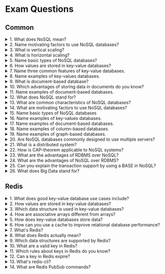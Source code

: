 # Exam Questions

## Common

<details>
<summary>1. What does NoSQL mean?</summary>

> **Answer:**
>
> NoSQL stands for `Not Only SQL`.

</details>

<details>
<summary>2. Name motivating factors to use NoSQL databases?</summary>

> **Answer:**
>
> * Cost
> * Flexibility
> * Scalability
> * Availability

</details>

<details>
<summary>3. What is vertical scaling?</summary>

> **Answer:**
>
> Vertical scaling adds more CPU and storage resources to increase capacity. Vertical scaling has the advantages of being simple, reliable, and cost-effective up to a certain point, but eventually you reach a point where it’s no longer feasible to move to a better machine.

</details>

<details>
<summary>4. What is horizontal scaling?</summary>

> **Answer:**
>
> Scaling horizontally means distributing the database across multiple machines. Horizontally scaled architecture can run on many small, not expensive machines, often reducing your hosting costs.

</details>

<details>
<summary>5. Name basic types of NoSQL databases?</summary>

> **Answer:**
>
> * Key-Value
> * Document-based
> * Column-based
> * Graph-based

</details>

<details>
<summary>6. How values are stored in key-value databases?</summary>

> **Answer:**
>
> Every item in the database is stored as an attribute name (or `key`) together with its value.

</details>

<details>
<summary>7. Name three common features of key-value databases.</summary>

> **Answer:**
>
> * Simplicity
> * Speed
> * Scalability

</details>

<details>
<summary>8. Name examples of key-values databases.</summary>

> **Answer:**
>
> * Redis
> * Amazon DynamoDB
> * Azure CosmosDB
> * etc.

</details>

<details>
<summary>9. What is document-based database?</summary>

> **Answer:**
>
> * Document databases pair each key with a complex data structure known as a document. Documents can contain many different key-value pairs, or key-array pairs, or even nested documents.

</details>

<details>
<summary>10. Which advantages of storing data in documents do you know?</summary>

> **Answer:**
>
> * Documents are independent units which makes performance better (related data is read contiguously off disk) and makes it easier to distribute data across multiple servers while preserving its locality.
>
> * Application logic is easier to write. You don’t have to translate between objects in your application and SQL queries, you can just turn the object model directly into a document.
>
> * Unstructured data can be stored easily, since a document contains whatever keys and values the application logic requires. In addition, costly migrations are avoided since the database does not need to know its information schema in advance.

</details>

<details>
<summary>11. Name examples of document-based databases.</summary>

> **Answer:**
>
> * MongoDB
> * Amazon DynamoDB
> * RavenDB
> * etc.

</details>

<details>
<summary>12. What does NoSQL stand for?</summary>

> **Answer:**
>
> NoSQL stands for `Not Only SQL`.

</details>

<details>
<summary>13. What are common characteristics of NoSQL databases?</summary>

> **Answer:**
>
> * Not using the relational model
> * Running well on clusters
> * Open-source
> * Schemaless

</details>

<details>
<summary>14. What are motivating factors to use NoSQL databases?</summary>

> **Answer:**
>
> * Cost
> * Flexibility
> * Scalability
> * Availability

</details>

<details>
<summary>15. Name basic types of NoSQL databases</summary>

> **Answer:**
>
> * Key-Value
> * Document-based
> * Column-based
> * Graph-based

</details>

<details>
<summary>16. Name examples of key-values databases.</summary>

> **Answer:**
>
> * MongoDB
> * Amazon DynamoDB
> * RavenDB
> * etc.

</details>

<details>
<summary>17. Name examples of document-based databases.</summary>

> **Answer:**
>
> * Redis
> * Amazon DynamoDB
> * Azure CosmosDB
> * CouchDB
> * etc.

</details>

<details>
<summary>18. Name examples of column-based databases.</summary>

> **Answer:**
>
> * Bigtable
> * Cassandra
> * HBase
> * Hypertable
> * etc.

</details>

<details>
<summary>19. Name examples of graph-based databases.</summary>

> **Answer:**
>
> * Neo4j
> * OrientDB
> * etc.

</details>

<details>
<summary>20. Are NoSQL databases commonly designed to use multiple servers?</summary>

> **Answer:**
> That's true, but this is not a strict requirement.

</details>

<details>
<summary>21. What is a distributed system?</summary>

> **Answer:**
> Systems that run on multiple servers are known as distributed systems.

</details>

<details>
<summary>22. How is CAP-theorem applicable to NoSQL systems?</summary>

> **Answer:**
> CAP theorem allows distributed systems to follow any two of these requirements. Since partition tolerance is mandatory for distributed databases. Thus, we are left only with CP (Consistency, Partition tolerance) and AP (availability, Partition tolerance).

Some of the examples of AP systems are `DynamoDB`, `Cassandra`, `CouchDB`
Some of the examples of CP systems are `BigTable`, `HyperTable`, `Mongo DB`, `HBase`

</details>

<details>
<summary>23. What are the advantages of RDBMS over NoSQL?</summary>

> **Answer:**
>
> * Better for relational data that is structured and organized
> * Organize data through normalization
> * Use Structured query language (SQL) which is easy to learn
> * Maintains Data Integrity
> * Data and its relationships are stored in separate tables
> * ACID compliance i.e. either all the transactions are committed or None
> * Scale up/ Vertical Scaling

</details>

<details>
<summary>24. What are the advantages of NoSQL over RDBMS?</summary>

> **Answer:**
>
> * Better for Unstructured and unpredictable Data
> * Handles Big Data
> * No predefined schema
> * Cheaper to manage
> * Scale-out/Horizontal Scaling
> * BASE Transaction
> * High performance, availability, and scalability

</details>

<details>
<summary>25. Can you explain the transaction support by using a BASE in NoSQL?</summary>

> **Answer:**
>
> The CAP theorem states that distributed systems cannot achieve all three properties at the same time; consistency, availability and partition tolerance. The `BASE` system gives up on consistency while maintaining the other two. The `BASE` system works well despite physical network partitions and always allow a client with reading and write availability.
>
> `BASE` stands for:
>
> * Basically Available - The database appears to work most of the time.
> * Soft state - Stores don't have to be write-consistent, nor do different replicas have to be mutually consistent all the time.
> * Eventual consistency - Stores exhibit consistency at some later point (e.g., lazily at reading time).

</details>

<details>
<summary>26. What does Big Data stand for?</summary>

> **Answer:**
> Big data is a term that describes the large volume of data – both structured and unstructured – that inundates a business on a day-to-day basis.

</details>

## Redis

<details>
<summary>1. What does good key-value database use cases include?</summary>

> **Answer:**
>
> * Scalable data
> * Profiles, preferences and configurations
> * Cache management
> * Blockchain implementation
> * Multimedia storage or large objects (video, images, audio, etc.)

</details>

<details>
<summary>2. How values are stored in key-value databases?</summary>

> **Answer:**
>
> Every item in the database is stored as an attribute name (or key) together with its value.

</details>

<details>
<summary>3. Which data structure is used in key-value databases?</summary>

> **Answer:**
>
> Associative arrays.

</details>

<details>
<summary>4. How are associative arrays different from arrays?</summary>

> **Answer:**
>
> An associative array is a data structure, like an array, but is not restricted to using integers as indexes or limiting values to the same type. Associative arrays generalize the idea of an ordered list indexed by an identifier to include arbitrary values for identifiers and values. .

</details>

<details>
<summary>5. How does key-value databases store data?</summary>

> **Answer:**
>
> Many key-value data stores keep persistent copies of data on long-term storage, such as hard drives or flash devices. Some key-value data stores only keep data in memory.

</details>

<details>
<summary>6. How can you use a cache to improve relational database performance?</summary>

> **Answer:**
>
> An in-memory cache is an associative array. The values retrieved from the relational database could be stored in the cache by creating a key for each value stored. Programs that access customer data will typically check the cache first for data and if it is not found in the cache, the program will then query the database. Retrieving data from memory is faster than retrieving it from disk.

</details>

<details>
<summary>7. What's Redis?</summary>

> **Answer:**
>
> Redis is an advanced key-value data store and cache.

</details>

<details>
<summary>8. What does Redis actually mean?</summary>

> **Answer:**
>
> It means REmote DIctionary Server.

</details>

<details>
<summary>9. Which data structures are supported by Redis?</summary>

> **Answer:**
>
> * Binary-safe strings
> * Lists
> * Sets
> * Sorted sets, similar to Sets but where every string element is associated to a floating number value, called score
> * Hashes
> * Bit arrays
> * HyperLogLogs
> * Streams

</details>

<details>
<summary>10. What are a valid key in Redis?</summary>

> **Answer:**
>
> Redis keys are binary safe, this means that you can use any binary sequence as a key, from a string like "foo" to the content of a JPEG file. The empty string is also a valid key.

</details>

<details>
<summary>11. Which rules about keys in Redis do you know?</summary>

> **Answer:**
>
> * It's better to avoid very long keys. For instance a key of 1024 bytes is a bad idea not only memory-wise, but also because the lookup of the key in the dataset may require several costly key-comparisons.
> * It's better to avoid very short keys. While short keys will obviously consume a bit less memory, but keys should be readable.
> * The maximum allowed key size is 512 MB.

</details>

<details>
<summary>12. Can a key in Redis expire?</summary>

> **Answer:**
>
> There is a command `EXPIRE`. Set a timeout on key. After the timeout has expired, the key will automatically be deleted.

</details>

<details>
<summary>13. What's redis-cli?</summary>

> **Answer:**
>
> `redis-cli` is the Redis command line interface, a simple program that allows to send commands to Redis, and read the replies sent by the server, directly from the terminal.

</details>

<details>
<summary>14. What are Redis PubSub commands?</summary>

> **Answer:**
>
> * SUBSCRIBE - subscribes to channels
> * PUBLISH - posts a message to a channel
> * UNSUBSCRIBE - stops listening for messages posted to channels matching the given patterns

</details>
